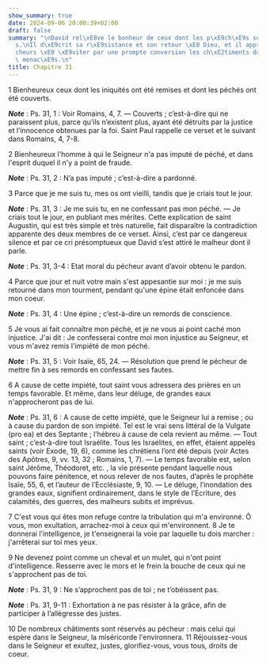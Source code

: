```yaml
---
show_summary: true
date: 2024-09-06 20:00:39+02:00
draft: false
summary: "\nDavid rel\xE8ve le bonheur de ceux dont les p\xE9ch\xE9s sont effac\xE9\
  s.\nIl d\xE9crit sa r\xE9sistance et son retour \xE0 Dieu, et il apprend aux p\xE9\
  cheurs \xE0 \xE9viter par une prompte conversion les ch\xE2timents dont ils sont\
  \ menac\xE9s.\n"
title: Chapitre 31
---
```





1 Bienheureux ceux dont les iniquités ont été remises et dont les péchés ont été couverts.

***Note*** :  Ps. 31, 1 : Voir Romains, 4, 7. ― Couverts ; c’est-à-dire qui ne paraissent plus, parce qu’ils n’existent plus, ayant été détruits par la justice et l’innocence obtenues par la foi. Saint Paul rappelle ce verset et le suivant dans Romains, 4, 7-8.


2 Bienheureux l'homme à qui le Seigneur n'a pas imputé de péché, et dans l'esprit duquel il n'y a point de fraude.

***Note*** :  Ps. 31, 2 : N’a pas imputé ; c’est-à-dire a pardonné.


3 Parce que je me suis tu, mes os ont vieilli, tandis que je criais tout le jour.

***Note*** :  Ps. 31, 3 : Je me suis tu, en ne confessant pas mon péché. ― Je criais tout le jour, en publiant mes mérites. Cette explication de saint Augustin, qui est très simple et très naturelle, fait disparaître la contradiction apparente des deux membres de ce verset. Ainsi, c’est par ce dangereux silence et par ce cri présomptueux que David s’est attiré le malheur dont il parle.

***Note*** :  Ps. 31, 3-4 : Etat moral du pécheur avant d’avoir obtenu le pardon.

4 Parce que jour et nuit votre main s'est appesantie sur moi : je me suis retourné dans mon tourment, pendant qu'une épine était enfoncée dans mon coeur.

***Note*** :  Ps. 31, 4 : Une épine ; c’est-à-dire un remords de conscience.


5 Je vous ai fait connaître mon péché, et je ne vous ai point caché mon injustice. J'ai dit : Je confesserai contre moi mon injustice au Seigneur, et vous m'avez remis l'impiété de mon péché.

***Note*** :  Ps. 31, 5 : Voir Isaïe, 65, 24. ― Résolution que prend le pécheur de mettre fin à ses remords en confessant ses fautes.


6 A cause de cette impiété, tout saint vous adressera des prières en un temps favorable. Et même, dans leur déluge, de grandes eaux n'approcheront pas de lui.

***Note*** :  Ps. 31, 6 : A cause de cette impiété, que le Seigneur lui a remise ; ou à cause du pardon de son impiété. Tel est le vrai sens littéral de la Vulgate (pro ea) et des Septante ; l’hébreu à cause de cela revient au même. ― Tout saint ; c’est-à-dire tout Israélite. Tous les Israélites, en effet, étaient appelés saints (voir Exode, 19, 6), comme les chrétiens l’ont été depuis (voir Actes des Apôtres, 9, vv. 13, 32 ; Romains, 1, 7). ― Le temps favorable est, selon saint Jérôme, Théodoret, etc. , la vie présente pendant laquelle nous pouvons faire pénitence, et nous relever de nos fautes, d’après le prophète Isaïe, 55, 6, et l’auteur de l’Ecclésiaste, 9, 10. ― Le déluge, l’inondation des grandes eaux, signifient ordinairement, dans le style de l’Ecriture, des calamités, des guerres, des malheurs subits et imprévus.

7 C'est vous qui êtes mon refuge contre la tribulation qui m'a environné. Ô vous, mon exultation, arrachez-moi à ceux qui m'environnent. 8 Je te donnerai l'intelligence, je t'enseignerai la voie par laquelle tu dois marcher : j'arrêterai sur toi mes yeux.


9 Ne devenez point comme un cheval et un mulet, qui n'ont point d'intelligence. Resserre avec le mors et le frein la bouche de ceux qui ne s'approchent pas de toi.

***Note*** :  Ps. 31, 9 : Ne s’approchent pas de toi ; ne t’obéissent pas.

***Note*** :  Ps. 31, 9-11 : Exhortation à ne pas résister à la grâce, afin de participer à l’allégresse des justes.


10 De nombreux châtiments sont réservés au pécheur : mais celui qui espère dans le Seigneur, la miséricorde l'environnera. 11 Réjouissez-vous dans le Seigneur et exultez, justes, glorifiez-vous, vous tous, droits de coeur.

